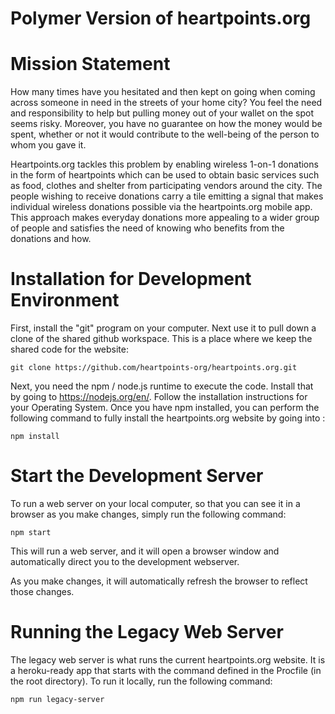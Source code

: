 Polymer Version of heartpoints.org
==================================

# Mission Statement

How many times have you hesitated and then kept on going when coming across someone in need in the streets of
your home city? You feel the need and responsibility to help but pulling money out of your wallet on the spot seems
risky. Moreover, you have no guarantee on how the money would be spent, whether or not it would contribute to the
well-being of the person to whom you gave it.

Heartpoints.org tackles this problem by enabling wireless 1-on-1 donations in the form of heartpoints which can be
used to obtain basic services such as food, clothes and shelter from participating vendors around the city. The people
wishing to receive donations carry a tile emitting a signal that makes individual wireless donations possible via the
heartpoints.org mobile app. This approach makes everyday donations more appealing to a wider group of people and
satisfies the need of knowing who benefits from the donations and how.

# Installation for Development Environment

First, install the "git" program on your computer. Next use it to
pull down a clone of the shared github workspace. This is a place where 
we keep the shared code for the website:

    git clone https://github.com/heartpoints-org/heartpoints.org.git
    
Next, you need the npm / node.js runtime to execute the code. Install
that by going to https://nodejs.org/en/. Follow the installation
instructions for your Operating System. Once you have npm installed,
you can perform the following command to fully install the 
heartpoints.org website by going into :

    npm install
    
# Start the Development Server

To run a web server on your local computer, so that you can see it
in a browser as you make changes, simply run the following command:

    npm start
    
This will run a web server, and it will open a browser window and
automatically direct you to the development webserver.

As you make changes, it will automatically refresh the browser to
reflect those changes.

# Running the Legacy Web Server

The legacy web server is what runs the current heartpoints.org website. 
It is a heroku-ready app that starts with the command defined in
the Procfile (in the root directory). To run it locally, run the following
command:

    npm run legacy-server